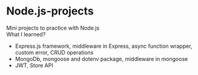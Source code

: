 # Node.js-projects
Mini projects to practice with Node.js <br>
What I learned?
- Express.js framework, middleware in Express, async function wrapper, custom error, CRUD operations
- MongoDb, mongoose and dotenv package, middleware in mongoose
- JWT, Store API
